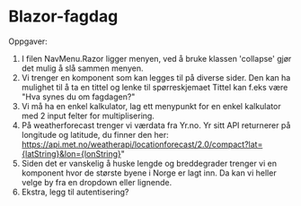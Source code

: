 # Blazor-fagdag
Oppgaver: 
1. I filen NavMenu.Razor ligger menyen, ved å bruke klassen 'collapse' gjør det mulig å slå sammen menyen.
2. Vi trenger en komponent som kan legges til på diverse sider. Den kan ha mulighet til å ta en tittel og lenke til spørreskjemaet Tittel kan f.eks være "Hva synes du om fagdagen?"
3. Vi må ha en enkel kalkulator, lag ett menypunkt for en enkel kalkulator med 2 input felter for multiplisering.
4. På weatherforecast trenger vi værdata fra Yr.no.
Yr sitt API returnerer på longitude og latitude, du finner den her:
https://api.met.no/weatherapi/locationforecast/2.0/compact?lat={latString}&lon={lonString}"
5. Siden det er vanskelig å huske lengde og breddegrader trenger vi en komponent hvor de største byene i Norge er lagt inn. Da kan vi heller velge by fra en dropdown eller lignende.
6. Ekstra, legg til autentisering?
